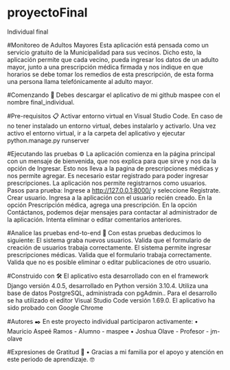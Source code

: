 # proyectoFinal
Individual final

#Monitoreo de Adultos Mayores
Esta aplicación está pensada como un servicio gratuito de la Municipalidad para sus vecinos. 
Dicho esto, la aplicación permite que cada vecino, pueda ingresar los datos de un adulto mayor, junto a una prescripción médica firmada y nos indique en que horarios se debe tomar los remedios de esta prescripción, de esta forma una persona llama telefónicamente al adulto mayor. <br>

#Comenzando 🚀
Debes descargar el aplicativo de mi github maspee con el nombre final_individual.

#Pre-requisitos 📋
Activar entorno virtual en Visual Studio Code. En caso de no tener instalado un entorno virtual, debes instalarlo y activarlo.
Una vez activo el entorno virtual, ir a la carpeta del aplicativo y ejecutar python.manage.py runserver

#Ejecutando las pruebas ⚙️
La aplicación comienza en la página principal con un mensaje de bienvenida, que nos explica para que sirve y nos da la opción de Ingresar. 
Esto nos lleva a la pagina de prescripciones médicas y nos permite agregar. Es necesario estar registrado para poder ingresar prescripciones. La aplicación nos permite registrarnos como usuarios. 
Pasos para prueba: 
Ingrese a http://127.0.0.1:8000/ y seleccione Registrate.
Crear usuario.
Ingresa a la aplicación con el usuario recién creado.
En la opción Prescripción médica, agrega una prescripción.
En la opción Contáctanos, podemos dejar mensajes para contactar al administrador de la aplicación.
Intenta eliminar o editar comentarios anteriores.

#Analice las pruebas end-to-end 🔩
Con estas pruebas deducimos lo siguiente:
El sistema graba nuevos usuarios.
Valida que el formulario de creación de usuarios trabaja correctamente.
El sistema permite ingresar prescripciones médicas.
Valida que el formulario trabaja correctamente. 
Valida que no es posible eliminar o editar publicaciones de otro usuario. 

#Construido con 🛠️
El aplicativo esta desarrollado con en el framework Django versión 4.0.5, desarrollado en Python versión 3.10.4.
Utiliza una base de datos PostgreSQL, administrada con pgAdmin..
Para el desarrollo se ha utilizado el editor Visual Studio Code versión 1.69.0.
El aplicativo ha sido probado con Google Chrome

#Autores ✒️
En este proyecto individual participaron activamente: 
•	Mauricio Aspeé Ramos - Alumno - maspee 
•	Joshua Olave - Profesor - jm-olave 

#Expresiones de Gratitud 🎁
•	Gracias a mi familia por el apoyo y atención en este periodo de aprendizaje. 🤓
